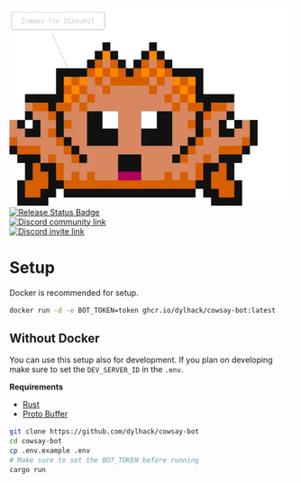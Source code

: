 <div float="left">
 <a href="https://discord.com/api/oauth2/authorize?client_id=1135038990081347605&permissions=0&scope=applications.commands%20bot">
   <img alt="Ferris saying Cowsay for Discord!" src="docs/readme-ferris.webp" />
 </a>

  <br>

 <a href="https://github.com/dylhack/cowsay-bot/actions/workflows/release.yml">
  <img alt="Release Status Badge" src="https://github.com/dylhack/cowsay-bot/actions/workflows/release.yml/badge.svg"/>
 </a>

  <br>

  <a href="https://discord.gg/NjSg2U6R">
    <img alt="Discord community link" src="https://img.shields.io/badge/Discord-Join%20our%20Discord!-green?labelColor=5865F2&style=social&logo=discord&link=https://discord.gg/NjSg2U6R" />
  </a>

  <br>

 <a href="https://discord.com/api/oauth2/authorize?client_id=1135038990081347605&permissions=0&scope=applications.commands%20bot">
   <img alt="Discord invite link" src="https://img.shields.io/badge/Discord-Invite%20the%20Bot-green?labelColor=5865F2&style=social&logo=discord&link=https://discord.com/api/oauth2/authorize?client_id=1135038990081347605&permissions=0&scope=applications.commands%20bot" />
 </a>
</div>

# Setup

Docker is recommended for setup.

```sh
docker run -d -e BOT_TOKEN=token ghcr.io/dylhack/cowsay-bot:latest
```

## Without Docker

You can use this setup also for development. If you plan on developing make 
sure to set the `DEV_SERVER_ID` in the `.env`.

**Requirements**

 - [Rust](https://www.rust-lang.org/)
 - [Proto Buffer](https://protobuf.dev/downloads/)

```sh
git clone https://github.com/dylhack/cowsay-bot
cd cowsay-bot
cp .env.example .env
# Make sure to set the BOT_TOKEN before running
cargo run
```
